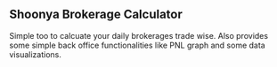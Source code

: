 ## Shoonya Brokerage Calculator

Simple too to calcuate your daily brokerages trade wise. Also provides some simple back office functionalities like PNL graph and some data visualizations.